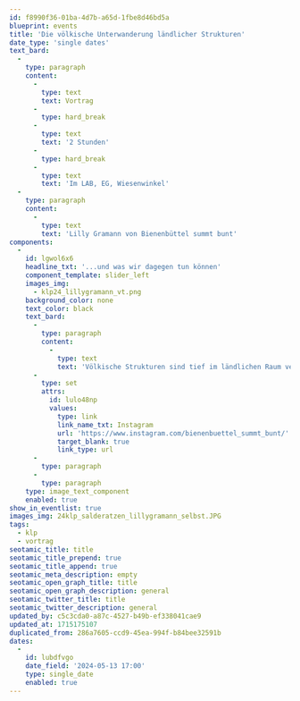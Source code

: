 ```yaml
---
id: f8990f36-01ba-4d7b-a65d-1fbe8d46bd5a
blueprint: events
title: 'Die völkische Unterwanderung ländlicher Strukturen'
date_type: 'single dates'
text_bard:
  -
    type: paragraph
    content:
      -
        type: text
        text: Vortrag
      -
        type: hard_break
      -
        type: text
        text: '2 Stunden'
      -
        type: hard_break
      -
        type: text
        text: 'Im LAB, EG, Wiesenwinkel'
  -
    type: paragraph
    content:
      -
        type: text
        text: 'Lilly Gramann von Bienenbüttel summt bunt'
components:
  -
    id: lgwol6x6
    headline_txt: '...und was wir dagegen tun können'
    component_template: slider_left
    images_img:
      - klp24_lillygramann_vt.png
    background_color: none
    text_color: black
    text_bard:
      -
        type: paragraph
        content:
          -
            type: text
            text: 'Völkische Strukturen sind tief im ländlichen Raum verankert - besorgte Bürger*innen schweigen und die Siedler*innen haben leichtes Spiel, ihre Ideologie unter die Bevölkerung zu bringen. Doch was können wir dagegen tun?'
      -
        type: set
        attrs:
          id: lulo48np
          values:
            type: link
            link_name_txt: Instagram
            url: 'https://www.instagram.com/bienenbuettel_summt_bunt/'
            target_blank: true
            link_type: url
      -
        type: paragraph
      -
        type: paragraph
    type: image_text_component
    enabled: true
show_in_eventlist: true
images_img: 24klp_salderatzen_lillygramann_selbst.JPG
tags:
  - klp
  - vortrag
seotamic_title: title
seotamic_title_prepend: true
seotamic_title_append: true
seotamic_meta_description: empty
seotamic_open_graph_title: title
seotamic_open_graph_description: general
seotamic_twitter_title: title
seotamic_twitter_description: general
updated_by: c5c3cda0-a87c-4527-b49b-ef338041cae9
updated_at: 1715175107
duplicated_from: 286a7605-ccd9-45ea-994f-b84bee32591b
dates:
  -
    id: lubdfvgo
    date_field: '2024-05-13 17:00'
    type: single_date
    enabled: true
---
```

